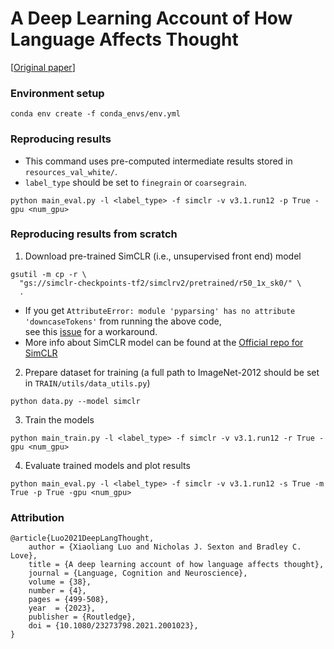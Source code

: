 # A Deep Learning Account of How Language Affects Thought
\[[Original paper](https://www.tandfonline.com/doi/full/10.1080/23273798.2021.2001023)\]

### Environment setup
```
conda env create -f conda_envs/env.yml
```
 
### Reproducing results 
* This command uses pre-computed intermediate results stored in `resources_val_white/`.
* `label_type` should be set to `finegrain` or `coarsegrain`.
```
python main_eval.py -l <label_type> -f simclr -v v3.1.run12 -p True -gpu <num_gpu>
```

### Reproducing results from scratch
1. Download pre-trained SimCLR (i.e., unsupervised front end) model
```
gsutil -m cp -r \
  "gs://simclr-checkpoints-tf2/simclrv2/pretrained/r50_1x_sk0/" \
  .
```
* If you get `AttributeError: module 'pyparsing' has no attribute 'downcaseTokens'` from running the above code, <br />
see this [issue](https://github.com/don-tpanic/DeepLangThought/issues/7) for a workaround.
* More info about SimCLR model can be found at the [Official repo for SimCLR](https://github.com/google-research/simclr/tree/master/tf2)
  
2. Prepare dataset for training (a full path to ImageNet-2012 should be set in `TRAIN/utils/data_utils.py`)
```
python data.py --model simclr
```
3. Train the models
```
python main_train.py -l <label_type> -f simclr -v v3.1.run12 -r True -gpu <num_gpu>
```
4. Evaluate trained models and plot results
```
python main_eval.py -l <label_type> -f simclr -v v3.1.run12 -s True -m True -p True -gpu <num_gpu>
```

### Attribution
```
@article{Luo2021DeepLangThought,
    author = {Xiaoliang Luo and Nicholas J. Sexton and Bradley C. Love},
    title = {A deep learning account of how language affects thought},
    journal = {Language, Cognition and Neuroscience},
    volume = {38},
    number = {4},
    pages = {499-508},
    year  = {2023},
    publisher = {Routledge},
    doi = {10.1080/23273798.2021.2001023},
}
```
